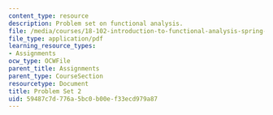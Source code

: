 ```yaml
---
content_type: resource
description: Problem set on functional analysis.
file: /media/courses/18-102-introduction-to-functional-analysis-spring-2009/59487c7d776a5bc0b00ef33ecd979a87_MIT18_102s09_pset02.pdf
file_type: application/pdf
learning_resource_types:
- Assignments
ocw_type: OCWFile
parent_title: Assignments
parent_type: CourseSection
resourcetype: Document
title: Problem Set 2
uid: 59487c7d-776a-5bc0-b00e-f33ecd979a87
---
```

